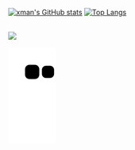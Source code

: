 [![xman's GitHub stats](https://github-readme-stats.vercel.app/api?username=xman213&theme=dark)](https://lead-tool.win)
[![Top Langs](https://github-readme-stats.vercel.app/api/top-langs/?username=xman213&theme=dark)](https://lead-tool.win) 

<br>
<a href="https://dcs.gg/lead" target="_blank"> <img src="https://discord.c99.nl/widget/theme-1/701239529029238794.png"/></a>


<a href="https://lead-tool.win" target="_blank"><img src="https://github.com/rafaballerini/rafaballerini/blob/output/github-contribution-grid-snake.svg" alt="sneke"></a>
